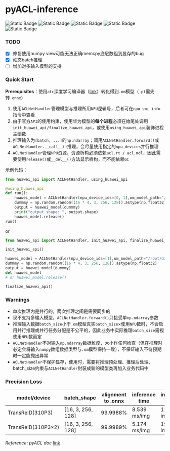 # pyACL-inference

<img alt="Static Badge" src="https://img.shields.io/badge/license-MIT-blue?logo=git&link=http%3A%2F%2Fgitlab.buaadml.info%2Fbdi%2Fpyacl-inference%2F-%2Fblob%2Fmain%2FLICENSE">

<img alt="Static Badge" src="https://img.shields.io/badge/python-%3E%3D3.8-blue?logo=python">


<img alt="Static Badge" src="https://img.shields.io/badge/Group-BDI-orange?logo=gitlab&link=http%3A%2F%2Fgitlab.buaadml.info%2Fbdi">

<img alt="Static Badge" src="https://img.shields.io/badge/Gitee-samples-red?logo=gitee&cacheSeconds=https%3A%2F%2Fgitee.com%2Fascend%2Fsamples">

<img alt="Static Badge" src="https://img.shields.io/badge/huawei-CANN-red?logo=huawei&logoColor=red&link=https%3A%2F%2Fwww.hiascend.com%2Fzh%2Fsoftware%2Fcann">

### TODO ###
- [x] 修复使用numpy view可能无法正确memcpy底层数组到显存的bug
- [x] 动态batch推理
- [ ] 增加对多输入模型的支持
### Quick Start ###

**Prerequisites**：使用`atc`深度学习编译器（[link](https://support.huawei.com/enterprise/zh/doc/EDOC1100192461/f269b5ab)）转化得到`.om`模型（`.pt`需先转`.onnx`）

1. 使用`ACLNetHandler`管理模型与推理所用`NPU`逻辑号，后者可在`npu-smi info`指令中查看
2. 由于官方`API`的使用约束，使用华为模型的**每个进程**必须在始尾处调用`init_huawei_api/finalize_huawei_api`，或使用`using_huawei_api`装饰进程主函数
3. 推理输入为`[batch, ...]`的`np.ndarray`；调用`ACLNetHandler.forward()`或`ACLNetHandler.__call__()`推理，会尽量使用指定的`npu_devices`并行推理
4. `ACLNetHandler`管理`NPU`资源，资源析构必须依赖`acl.rt / acl.mdl`，因此需要使用`release()`或`__del__()`方法显示析构，而不能依赖`GC`

示例代码：

```python
from huawei_api import ACLNetHandler, using_huawei_api

@using_huawei_api
def run():
    huawei_model = ACLNetHandler(npu_device_ids=[0, 1],om_model_path="/root/disk/zzx/huawei-npu/transreid_bs16_highprecision.om")
    dummmy = np.random.random((16 * 4, 3, 256, 128)).astype(np.float32)
    output = huawei_model(dummmy)
    print("output shape: ", output.shape)
    huawei_model.release()
run()
```

or

```python
from huawei_api import ACLNetHandler, init_huawei_api, finalize_huawei_api

init_huawei_api()

huawei_model = ACLNetHandler(npu_device_ids=[1],om_model_path="/root/disk/zzx/huawei-npu/transreid_bs16_highprecision.om")
dummmy = np.random.random((16 * 4, 3, 256, 128)).astype(np.float32)
output = huawei_model(dummmy)
del huawei_model
# or huawei_model.release()

finalize_huawei_api()
```

### Warnings ###

- 单次推理内是并行的，两次推理之间是需要同步的
- 现不支持多输入模型，`ACLNetHandler.forward()`只接受单`np.ndarray`参数
- 推理输入数据`batch_size`小于`.om`模型真实`batch_size`×使用`NPU`数时，不会启用并行推理或并行任务分配是不公平的，因此业务中实际推理`batch_size`需视使用`NPU`数而定
- `ACLNetHandler`不对输入`np.ndarray`数据维度、大小作任何检查（但在推理时必定会将输入`numpy`数组数据类型与`.om`模型保持一致），不保证输入不符预期时一定能抛出异常
- `ACLNetHandler`不保护显存，使用时，需要将推理预处理、推理后处理、batch_size约束与`ACLNetHandler`封装成新的模型类再加入业务代码中



### Precision Loss ###
| model/device       | batch_shape       | alignment to .onnx | inference time | inference speed |
| ------------------ | ----------------- | ------------------ | -------------- | --------------- |
| TransReID(310P3)   | [16, 3, 256, 128] | 99.9988%           | 8.539 ms/img   | 117.109 img/s   |
| TransReID(310P3×2) | [16, 3, 256, 128] | 99.9989%           | 5.174 ms/img   | 193.274 img/s   |


_Reference: pyACL doc_  [link](https://support.huawei.com/enterprise/zh/doc/EDOC1100164876/5bda6391)
